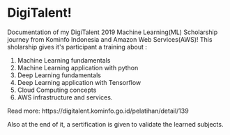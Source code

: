 <h1>DigiTalent!</h1>

Documentation of my DigiTalent 2019 Machine Learning(ML) Scholarship journey from Kominfo Indonesia and Amazon Web Services(AWS)!
This sholarship gives it's participant a training about :
1. Machine Learning fundamentals
2. Machine Learning application with python
3. Deep Learning fundamentals
4. Deep Learning application with Tensorflow
5. Cloud Computing concepts
6. AWS infrastructure and services.
<p>Read more: https://digitalent.kominfo.go.id/pelatihan/detail/139</p>

<p>Also at the end of it, a sertification is given to validate the learned subjects.</p>
